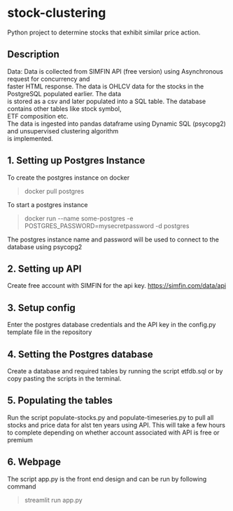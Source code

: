 # stock-clustering

Python project to determine stocks that exhibit similar price action.

## Description
Data: Data is collected from SIMFIN API (free version) using Asynchronous request for concurrency and <br>
faster HTML response. The data is OHLCV data for the stocks in the PostgreSQL populated earlier. The data <br>
is stored as a csv and later populated into a SQL table. The database contains other tables like stock symbol, <br>
ETF composition etc.<br>
The data is ingested into pandas dataframe using Dynamic SQL (psycopg2) and unsupervised clustering algorithm <br>is implemented.

## 1. Setting up Postgres Instance
To create the postgres instance on docker

>docker pull postgres

To start a postgres instance

> docker run --name some-postgres -e POSTGRES_PASSWORD=mysecretpassword -d postgres

The postgres instance name and password will be used to connect to the database using psycopg2

## 2. Setting up API

Create free account with SIMFIN for the api key.
https://simfin.com/data/api

## 3. Setup config

Enter the postgres database credentials and the API key in the config.py template file in the repository


## 4. Setting the Postgres database

Create a database and required tables by running the script etfdb.sql or by copy pasting the scripts in the terminal.


## 5. Populating the tables

Run the script populate-stocks.py and populate-timeseries.py to pull all stocks and price data for alst ten years using API. This will take a few hours to complete depending on whether account associated with API is free or premium

## 6. Webpage

The script app.py is the front end design and can be run by following command

> streamlit run app.py





